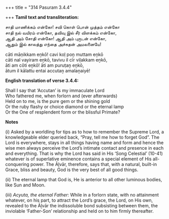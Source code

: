 +++
title = "314 Pasuram 3.4.4"

+++
**Tamil text and transliteration:**

சாதி மாணிக்கம் என்கோ! சவி கொள் பொன் முத்தம் என்கோ  
சாதி நல் வயிரம் என்கோ, தவிவு இல் சீர் விளக்கம் என்கோ,  
ஆதி அம் சோதி என்கோ! ஆதி அம் புருடன் என்கோ,  
ஆதும் இல் காலத்து எந்தை அச்சுதன் அமலனையே!

cāti māṇikkam eṉkō! cavi koḷ poṉ muttam eṉkō  
cāti nal vayiram eṉkō, tavivu il cīr viḷakkam eṉkō,  
āti am cōti eṉkō! āti am puruṭaṉ eṉkō,  
ātum il kālattu entai accutaṉ amalaṉaiyē!

**English translation of verse 3.4.4:**

Shall I say that ‘Accutan’ is my immaculate Lord  
Who fathered me, when forlorn and (ever afterwards)  
Held on to me, is the pure gem or the shining gold  
Or the ruby flashy or choice diamond or the eternal lamp  
Or the One of resplendent form or the blissful Primate?

**Notes**

\(i\) Asked by a worldling for tips as to how to remember the Supreme Lord, a knowledgeable elder queried back, “Pray, tell me how to forget God”. The Lord is everywhere, stays in all things having name and form and hence the wise men always perceive the Lord’s intimate contact and presence in each and everything. That is why the Lord has said in His ‘Song Celestial’ (10-41) whatever is of superlative eminence contains a special element of His all-conquering power. The Āḻvār, therefore, says that, with a natural, built-in Grace, bliss and beauty, God is the very best of all good things.

\(ii\) The eternal lamp that God is, He is anterior to all other luminous bodies, like Sun and Moon.

\(iii\) *Acyuta, the eternal Father*: While in a forlorn state, with no attainment whatever, on his part, to attract the Lord’s grace, the Lord, on His own, revealed to the Āḻvār the indissoluble bond subsisting between them, the inviolable ‘Father-Son’ relationship and held on to him firmly thereafter.


